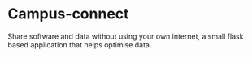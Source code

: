 # Campus-connect
Share software and data without using your own internet, a small flask based application that helps optimise data.
